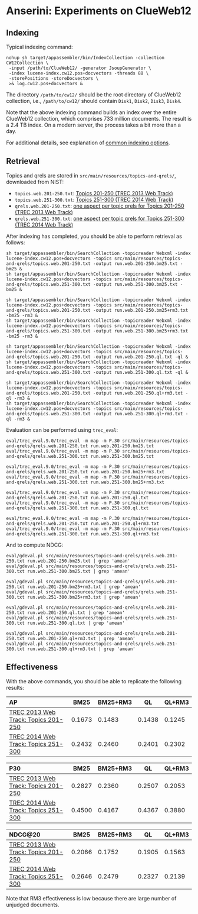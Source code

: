 # Anserini: Experiments on ClueWeb12

## Indexing

Typical indexing command:

```
nohup sh target/appassembler/bin/IndexCollection -collection CW12Collection \
 -input /path/to/ClueWeb12/ -generator JsoupGenerator \
 -index lucene-index.cw12.pos+docvectors -threads 88 \
 -storePositions -storeDocvectors \
 >& log.cw12.pos+docvectors &
```

The directory `/path/to/cw12/` should be the root directory of ClueWeb12 collection, i.e., `/path/to/cw12/` should contain 
`Disk1`, `Disk2`, `Disk3`, `Disk4`.

Note that the above indexing command builds an index over the entire ClueWeb12 collection, which comprises 733 million documents. The result is a 2.4 TB index. On a modern server, the process takes a bit more than a day.

For additional details, see explanation of [common indexing options](common-indexing-options.md).

## Retrieval

Topics and qrels are stored in `src/main/resources/topics-and-qrels/`, downloaded from NIST:

+ `topics.web.201-250.txt`: [Topics 201-250 (TREC 2013 Web Track)](http://trec.nist.gov/data/web/2013/trec2013-topics.xml)
+ `topics.web.251-300.txt`: [Topics 251-300 (TREC 2014 Web Track)](http://trec.nist.gov/data/web/2014/trec2014-topics.xml)
+ `qrels.web.201-250.txt`: [one aspect per topic qrels for Topics 201-250 (TREC 2013 Web Track)](http://trec.nist.gov/data/web/2013/qrels.adhoc.txt)
+ `qrels.web.251-300.txt`: [one aspect per topic qrels for Topics 251-300 (TREC 2014 Web Track)](http://trec.nist.gov/data/web/2014/qrels.adhoc.txt)

After indexing has completed, you should be able to perform retrieval as follows:

```
sh target/appassembler/bin/SearchCollection -topicreader Webxml -index lucene-index.cw12.pos+docvectors -topics src/main/resources/topics-and-qrels/topics.web.201-250.txt -output run.web.201-250.bm25.txt -bm25 &
sh target/appassembler/bin/SearchCollection -topicreader Webxml -index lucene-index.cw12.pos+docvectors -topics src/main/resources/topics-and-qrels/topics.web.251-300.txt -output run.web.251-300.bm25.txt -bm25 &

sh target/appassembler/bin/SearchCollection -topicreader Webxml -index lucene-index.cw12.pos+docvectors -topics src/main/resources/topics-and-qrels/topics.web.201-250.txt -output run.web.201-250.bm25+rm3.txt -bm25 -rm3 &
sh target/appassembler/bin/SearchCollection -topicreader Webxml -index lucene-index.cw12.pos+docvectors -topics src/main/resources/topics-and-qrels/topics.web.251-300.txt -output run.web.251-300.bm25+rm3.txt -bm25 -rm3 &

sh target/appassembler/bin/SearchCollection -topicreader Webxml -index lucene-index.cw12.pos+docvectors -topics src/main/resources/topics-and-qrels/topics.web.201-250.txt -output run.web.201-250.ql.txt -ql &
sh target/appassembler/bin/SearchCollection -topicreader Webxml -index lucene-index.cw12.pos+docvectors -topics src/main/resources/topics-and-qrels/topics.web.251-300.txt -output run.web.251-300.ql.txt -ql &

sh target/appassembler/bin/SearchCollection -topicreader Webxml -index lucene-index.cw12.pos+docvectors -topics src/main/resources/topics-and-qrels/topics.web.201-250.txt -output run.web.201-250.ql+rm3.txt -ql -rm3 &
sh target/appassembler/bin/SearchCollection -topicreader Webxml -index lucene-index.cw12.pos+docvectors -topics src/main/resources/topics-and-qrels/topics.web.251-300.txt -output run.web.251-300.ql+rm3.txt -ql -rm3 &
```

Evaluation can be performed using `trec_eval`:

```
eval/trec_eval.9.0/trec_eval -m map -m P.30 src/main/resources/topics-and-qrels/qrels.web.201-250.txt run.web.201-250.bm25.txt
eval/trec_eval.9.0/trec_eval -m map -m P.30 src/main/resources/topics-and-qrels/qrels.web.251-300.txt run.web.251-300.bm25.txt

eval/trec_eval.9.0/trec_eval -m map -m P.30 src/main/resources/topics-and-qrels/qrels.web.201-250.txt run.web.201-250.bm25+rm3.txt
eval/trec_eval.9.0/trec_eval -m map -m P.30 src/main/resources/topics-and-qrels/qrels.web.251-300.txt run.web.251-300.bm25+rm3.txt

eval/trec_eval.9.0/trec_eval -m map -m P.30 src/main/resources/topics-and-qrels/qrels.web.201-250.txt run.web.201-250.ql.txt
eval/trec_eval.9.0/trec_eval -m map -m P.30 src/main/resources/topics-and-qrels/qrels.web.251-300.txt run.web.251-300.ql.txt

eval/trec_eval.9.0/trec_eval -m map -m P.30 src/main/resources/topics-and-qrels/qrels.web.201-250.txt run.web.201-250.ql+rm3.txt
eval/trec_eval.9.0/trec_eval -m map -m P.30 src/main/resources/topics-and-qrels/qrels.web.251-300.txt run.web.251-300.ql+rm3.txt
```

And to compute NDCG:

```
eval/gdeval.pl src/main/resources/topics-and-qrels/qrels.web.201-250.txt run.web.201-250.bm25.txt | grep 'amean'
eval/gdeval.pl src/main/resources/topics-and-qrels/qrels.web.251-300.txt run.web.251-300.bm25.txt | grep 'amean'

eval/gdeval.pl src/main/resources/topics-and-qrels/qrels.web.201-250.txt run.web.201-250.bm25+rm3.txt | grep 'amean'
eval/gdeval.pl src/main/resources/topics-and-qrels/qrels.web.251-300.txt run.web.251-300.bm25+rm3.txt | grep 'amean'

eval/gdeval.pl src/main/resources/topics-and-qrels/qrels.web.201-250.txt run.web.201-250.ql.txt | grep 'amean'
eval/gdeval.pl src/main/resources/topics-and-qrels/qrels.web.251-300.txt run.web.251-300.ql.txt | grep 'amean'

eval/gdeval.pl src/main/resources/topics-and-qrels/qrels.web.201-250.txt run.web.201-250.ql+rm3.txt | grep 'amean'
eval/gdeval.pl src/main/resources/topics-and-qrels/qrels.web.251-300.txt run.web.251-300.ql+rm3.txt | grep 'amean'
```

## Effectiveness

With the above commands, you should be able to replicate the following results:

AP                                                                             | BM25   | BM25+RM3 | QL     | QL+RM3 |
:------------------------------------------------------------------------------|--------|----------|--------|--------|
[TREC 2013 Web Track: Topics 201-250](http://trec.nist.gov/data/web2013.html)  | 0.1673 | 0.1483   | 0.1438 | 0.1245 |
[TREC 2014 Web Track: Topics 251-300](http://trec.nist.gov/data/web2014.html)  | 0.2432 | 0.2460   | 0.2401 | 0.2302 |

P30                                                                            | BM25   | BM25+RM3 | QL     | QL+RM3 |
:------------------------------------------------------------------------------|--------|----------|--------|--------|
[TREC 2013 Web Track: Topics 201-250](http://trec.nist.gov/data/web2013.html)  | 0.2827 | 0.2360   | 0.2507 | 0.2053 |
[TREC 2014 Web Track: Topics 251-300](http://trec.nist.gov/data/web2014.html)  | 0.4500 | 0.4167   | 0.4367 | 0.3880 |

NDCG@20                                                                        | BM25   | BM25+RM3 | QL     | QL+RM3 |
:------------------------------------------------------------------------------|--------|----------|--------|--------|
[TREC 2013 Web Track: Topics 201-250](http://trec.nist.gov/data/web2013.html)  | 0.2066 | 0.1752   | 0.1905 | 0.1563 |
[TREC 2014 Web Track: Topics 251-300](http://trec.nist.gov/data/web2014.html)  | 0.2646 | 0.2479   | 0.2327 | 0.2139 |

Note that RM3 effectiveness is low because there are large number of unjudged documents.
